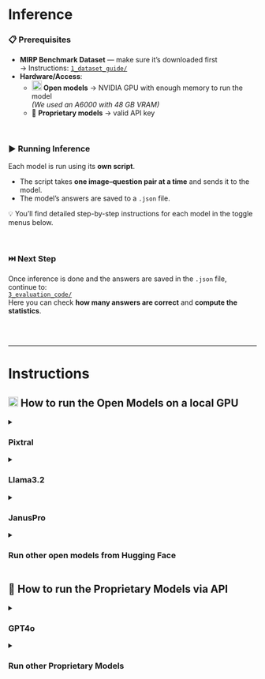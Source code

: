 # Inference

### 📋 Prerequisites
- **MIRP Benchmark Dataset** — make sure it’s downloaded first  
  → Instructions: [`1_dataset_guide/`](https://github.com/Wolfda95/MIRP_Benchmark/tree/main/1_dataset_guide)  
- **Hardware/Access**:  
  - <img src="https://huggingface.co/front/assets/huggingface_logo-noborder.svg" alt="Hugging Face" height="20"/> **Open models** → NVIDIA GPU with enough memory to run the model  
    *(We used an A6000 with 48 GB VRAM)*  
  - 🔑 **Proprietary models** → valid API key

<br/>

### ▶️ Running Inference
Each model is run using its **own script**.  

- The script takes **one image–question pair at a time** and sends it to the model.  
- The model’s answers are saved to a `.json` file.  

💡 You’ll find detailed step-by-step instructions for each model in the toggle menus below.

<br/>

### ⏭️ Next Step
Once inference is done and the answers are saved in the `.json` file, continue to:  
[`3_evaluation_code/`](https://github.com/Wolfda95/MIRP_Benchmark/tree/main/3_evaluation_code)  
Here you can check **how many answers are correct** and **compute the statistics**.

<br/> <br/>

---
# Instructions
## <img src="https://huggingface.co/front/assets/huggingface_logo-noborder.svg" alt="Hugging Face" height="20"/> How to run the Open Models on a local GPU

<details>
<summary><h3>Pixtral</h3></summary>

1. **Download the model**  
   Get [Pixtral-12B-2409](https://huggingface.co/mistralai/Pixtral-12B-2409) from Hugging Face.  
   - On Hugging Face, click the **three dots** on the right → **Clone repository** → follow the listed steps.

2. **Place the model in the repository**  
   - Store it inside a subdirectory named `models` (no additional subfolders).

3. **Install required Python packages**  
   - **Built-in:** `os`, `sys`, `json`, `random`, `time`, `base64`, `io`  
   - **External:** `torch`, `PIL` (Pillow), `vllm`

4. **Configure `pixtral.py`**  
   - Open `pixtral.py` and scroll to the main block `if __name__ == "__main__":`
   - In the **"Paths and Experiment Selection"** section:  
     - Set `dataset_dir` → path to your downloaded MIRP dataset  
     - Set `RESULTS_ROOT` → directory where results should be saved  
     - Select the Research Question in the `experiments` list (e.g., `['RQ2']` to run RQ2)  
       - The script makes **3 runs for each marker type**  
       - If running `['RQ3']`, note this corresponds to **RQ3(2)**  
       - For **RQ3(1)**, use `['RQ1']` (RQ1 and RQ3(2) share the same dataset)  
           Then, in [`3_evaluation_code/`](https://github.com/Wolfda95/MIRP_Benchmark/tree/main/3_evaluation_code), choose the matching evaluation script. <br>
   -  If you need to refresh your memory on the research questions (RQ), read the paper summary on our [Project Page](https://wolfda95.github.io/your_other_left/)

5. **Run the script**  
   ```bash
   python pixtral.py

6. **Output**  
   - Model answers are saved as separate .json files — one per marker type and run.
   - The three runs for a setup are named:
      - `..._run_0.json`
      - `..._run_1.json`
      - `..._run_2.json`

<br/><br/>

**_Use this Code with other Models of the vLLM Libary_** <br/>
To run a different Hugging Face model that is compatible with the **vLLM** library:  
- Open the script and scroll to the main block `if __name__ == "__main__":`
- In the **"Model"** section, replace the current model name with the desired Hugging Face model name.
- Dpending on the model, you might have to change more 

<br/><br/>
 
</details>


<details>
<summary><h3>Llama3.2</h3></summary>
  
 1. **Download the model**  
   Get [Llama-3.2-11B-Vision-Instruct](https://huggingface.co/meta-llama/Llama-3.2-11B-Vision-Instruct) from Hugging Face.  
     - On Hugging Face, click the **three dots** on the right → **Clone repository** → follow the listed steps.

2. **Place the model in the repository**  
   - Store it inside a subdirectory named `models` (no additional subfolders).

3. **Install required Python packages**  
   - **Built-in:** `os`, `sys`, `json`, `random`, `time`  
   - **External:** `torch`, `PIL` (Pillow), `transformers`

4. **Configure `llama.py`**  
   - Open `llama.py` and scroll to the main block `if __name__ == "__main__":`  
   - In the **"Paths and Experiment Selection"** section:  
     - Set `dataset_dir` → path to your downloaded MIRP dataset  
     - Set `RESULTS_ROOT` → directory where results should be saved  
     - Select the Research Question in the `experiments` list (e.g., `['RQ2']` to run RQ2)  
       - The script makes **3 runs for each marker type**  
       - If running `['RQ3']`, note this corresponds to **RQ3(2)**  
       - For **RQ3(1)**, use `['RQ1']` (RQ1 and RQ3(2) share the same dataset)  
         Then, in [`3_evaluation_code/`](https://github.com/Wolfda95/MIRP_Benchmark/tree/main/3_evaluation_code), choose the matching evaluation script. <br>
   -  If you need to refresh your memory on the research questions (RQ), read the paper summary on our [Project Page](https://wolfda95.github.io/your_other_left/)

5. **Run the script**  
   ```bash
   python llama.py

6. **Output**  
   - Model answers are saved as separate .json files — one per marker type and run.
   - The three runs for a setup are named:
      - `..._run_0.json`
      - `..._run_1.json`
      - `..._run_2.json`

<br/><br/>

**_Use this Code with other Models of the Transformer Libary_** <br/>
To run a different Hugging Face model that is compatible with the **Transformer** library:  
- Open the script and scroll to the main block `if __name__ == "__main__":`
- In the **"Model"** section, replace the current model name with the desired Hugging Face model name.
- Dpending on the model, you might have to change more

 <br/><br/>
 
</details>


<details>
<summary><h3>JanusPro</h3></summary>
  
  1. **Download the model**  
   Get [Janus-Pro-7B](https://huggingface.co/deepseek-ai/Janus-Pro-7B) from Hugging Face.  
     - On Hugging Face, click the **three dots** on the right → **Clone repository** → follow the listed steps.

2. **Place the model in the repository**  
   - Store it inside a subdirectory named `models` (no additional subfolders).

3. **Install required Python packages**  
   - **Built-in:** `os`, `sys`, `json`, `random`, `time`  
   - **External:** `torch`, `PIL` (Pillow), `transformers`, `janus`

4. **Configure `januspro.py`**  
   - Open `januspro.py` and scroll to the main block `if __name__ == "__main__":`  
   - In the **"Paths and Experiment Selection"** section:  
     - Set `dataset_dir` → path to your downloaded MIRP dataset  
     - Set `RESULTS_ROOT` → directory where results should be saved  
     - Select the Research Question in the `experiments` list (e.g., `['RQ2']` to run RQ2)  
       - The script makes **3 runs for each marker type**  
       - If running `['RQ3']`, note this corresponds to **RQ3(2)**  
       - For **RQ3(1)**, use `['RQ1']` (RQ1 and RQ3(2) share the same dataset)  
         Then, in [`3_evaluation_code/`](https://github.com/Wolfda95/MIRP_Benchmark/tree/main/3_evaluation_code), choose the matching evaluation script. <br>
   -  If you need to refresh your memory on the research questions (RQ), read the paper summary on our [Project Page](https://wolfda95.github.io/your_other_left/)

5. **Run the script**  
   ```bash
   python januspro.py

6. **Output**  
   - Model answers are saved as separate .json files — one per marker type and run.
   - The three runs for a setup are named:
      - `..._run_0.json`
      - `..._run_1.json`
      - `..._run_2.json`

 
</details>


<details>
<summary><h3>Run other open models from Hugging Face</h3></summary>

If you want to run **other open models** from Hugging Face:

- **Based on the vLLM library** → Use `pixtral.py` and its instructions as your starting point.  
- **Based on the Transformers library** → Use `llama.py` and its instructions as your starting point.  

### 🔧 Adapting the code
1. Open the script and scroll to the main block `if __name__ == "__main__":`
2. In the **"Model"** section, replace the current model name with the desired Hugging Face model name.  
3. Depending on the model, you may need to adjust additional code to ensure compatibility.

<br/>

### 🆕 If starting a new script

Below are the **initial prompts** we used: 


RQ1, RQ2, RQ3
```python
"The image is a 2D axial slice of an abdominal CT scan with soft tissue windowing. "
"Answer strictly with '1' for Yes or '0' for No. No explanations, no additional text. "
"Your output must contain exactly one character: '1' or '0'."
"Ignore anatomical correctness; focus solely on what the image shows.\n"
"Example:\n"
"Q: \"Is the aorta above the spleen?\" A: 1\n"
"Now answer the real question:\n\n"
f"Q: {question_from_json}"
```

AS (Ablation Study)
```python
"Answer strictly with '1' for Yes or '0' for No. No explanations, no additional text. "
"Your output must contain exactly one character: '1' or '0'."
"Focus solely on what the image shows.\n"
"Example:\n"
"Q: \"Is the red dot above the blue dot\" A: 1\n"
"Now answer the real question:\n\n"
f"Q: {question_from_json}"
```
The example questions in the fixed prompt are chosen to match the question in the task. <br> 
For example, RQ2 with dot marks: <em>"Is the aorta (red) above the spleen (blue)?</em>

Here is an **example of the output `.json`** structure

```json
{
    "file_name": "amos_0221.nii_slice-279_classes-27_perc-14.png",
    "results_call": [
        {
            "question": "Is the left lung upper lobe (10) to the right of the left clavicula (73)?",
            "model_answer": "0",
            "expected_answer": 1,
            "entire_prompt": "The image is a 2D axial slice of an abdominal CT scan with soft tissue windowing. Answer strictly with '1' for Yes or '0' for No. No explanations, no additional text. Your output must contain exactly one character: '1' or '0'.Ignore anatomical correctness; focus solely on what the image shows.\nExample:\nQ: Is the right iliopsoas (89) to the left of the left gluteus maximus (80)? A: 1\nNow answer the real question:\n\nQ: Is the left lung upper lobe (10) to the right of the left clavicula (73)?"
        }
    ]
},
{
    "file_name": "amos_0482.nii_slice-234_classes-26_perc-19.png",
    "results_call": [
        {
            "question": "Is the right scapula (72) above the left scapula (71)?",
            "model_answer": "1",
            "expected_answer": 1,
            "entire_prompt": "The image is a 2D axial slice of an abdominal CT scan with soft tissue windowing. Answer strictly with '1' for Yes or '0' for No. No explanations, no additional text. Your output must contain exactly one character: '1' or '0'.Ignore anatomical correctness; focus solely on what the image shows.\nExample:\nQ: Is the left autochthon (86) to the right of the liver (5)? A: 1\nNow answer the real question:\n\nQ: Is the right scapula (72) above the left scapula (71)?"
        }
    ]
}
```

</details>



## 🔑 How to run the Proprietary Models via API

<details>
<summary><h3>GPT4o</h3></summary>
  
This code sends the image-question pairs via the API to OpenAI's GPT-4o model. You don`t need a GPU to run this code. You pay per token. 

Here you can sign up for an OpenAI API: [OpenAI Platform](https://platform.openai.com/docs/overview) 

1. **Install required Python packages**  
   - **Built-in:** `os`, `sys`, `json`, `random`, `time`, `io`, `base64`  
   - **External:** `openai`, `PIL` (from Pillow)

2. **Configure `gpt4o.py`**  
   - Open `gpt4o.py` and scroll to the main block `if __name__ == "__main__":`  
   - In the **"Paths and Experiment Selection"** section:  
     - Set `dataset_dir` → path to your downloaded MIRP dataset  
     - Set `RESULTS_ROOT` → directory where results should be saved  
     - Select the Research Question in the `experiments` list (e.g., `['RQ2']` to run RQ2)  
       - The script makes **3 runs for each marker type**  
       - If running `['RQ3']`, note this corresponds to **RQ3(2)**  
       - For **RQ3(1)**, use `['RQ1']` (RQ1 and RQ3(2) share the same dataset)  
         Then, in [`3_evaluation_code/`](https://github.com/Wolfda95/MIRP_Benchmark/tree/main/3_evaluation_code), choose the matching evaluation script. <br>
   -  If you need to refresh your memory on the research questions (RQ), read the paper summary on our [Project Page](https://wolfda95.github.io/your_other_left/)
         
3. **Add OpenAI API Key**  
   Add your API key as the environment variable `OPENAI_API_KEY`  

5. **Run the script**  
   ```bash
   python gpt4o.py

6. **Output**  
   - Model answers are saved as separate .json files — one per marker type and run.
   - The three runs for a setup are named:
      - `..._run_0.json`
      - `..._run_1.json`
      - `..._run_2.json`

<br/><br/>

**_Use this Code with other Models from OpenAI_** <br/> 
- Use `gpt4o.py` and its instructions. 
- Scroll to "# Model":
- Replace the current model name (gpt-4o-2024-08-06) with the desired model name.
- Here you can find all openAI Models: [OpenAI Platform Models](https://platform.openai.com/docs/models) 

 <br/><br/>
 
</details>


<details>
<summary><h3>Run other Proprietary Models</h3></summary>
  
 ### Other Models from OpenAI: 
- Open the `gpt4o.py` and scroll to "# Model":
- Replace the current model name (gpt-4o-2024-08-06) with the desired model name.
- Here you can find all openAI Models: [OpenAI Platform Models](https://platform.openai.com/docs/models)

### Models from other companies: 
Search for tutorials on how to run their models via the API. <br>
If you start with a new code, make sure to use the **initial prompts**: 

RQ1, RQ2, RQ3
```python
"The image is a 2D axial slice of an abdominal CT scan with soft tissue windowing. "
"Answer strictly with '1' for Yes or '0' for No. No explanations, no additional text. "
"Your output must contain exactly one character: '1' or '0'."
"Ignore anatomical correctness; focus solely on what the image shows.\n"
"Example:\n"
"Q: \"Is the aorta above the spleen?\" A: 1\n"
"Now answer the real question:\n\n"
f"Q: {question_from_json}"
```

AS (Ablation Study)
```python
"Answer strictly with '1' for Yes or '0' for No. No explanations, no additional text. "
"Your output must contain exactly one character: '1' or '0'."
"Focus solely on what the image shows.\n"
"Example:\n"
"Q: \"Is the red dot above the blue dot\" A: 1\n"
"Now answer the real question:\n\n"
f"Q: {question_from_json}"
```
The example questions in the fixed prompt are chosen to match the question in the task. <br> 
For example, RQ2 with dot marks: <em>"Is the aorta (red) above the spleen (blue)?</em>

Here is an **example of the output `.json`** structure

```json
{
    "file_name": "amos_0221.nii_slice-279_classes-27_perc-14.png",
    "results_call": [
        {
            "question": "Is the left lung upper lobe (10) to the right of the left clavicula (73)?",
            "model_answer": "0",
            "expected_answer": 1,
            "entire_prompt": "The image is a 2D axial slice of an abdominal CT scan with soft tissue windowing. Answer strictly with '1' for Yes or '0' for No. No explanations, no additional text. Your output must contain exactly one character: '1' or '0'.Ignore anatomical correctness; focus solely on what the image shows.\nExample:\nQ: Is the right iliopsoas (89) to the left of the left gluteus maximus (80)? A: 1\nNow answer the real question:\n\nQ: Is the left lung upper lobe (10) to the right of the left clavicula (73)?"
        }
    ]
},
{
    "file_name": "amos_0482.nii_slice-234_classes-26_perc-19.png",
    "results_call": [
        {
            "question": "Is the right scapula (72) above the left scapula (71)?",
            "model_answer": "1",
            "expected_answer": 1,
            "entire_prompt": "The image is a 2D axial slice of an abdominal CT scan with soft tissue windowing. Answer strictly with '1' for Yes or '0' for No. No explanations, no additional text. Your output must contain exactly one character: '1' or '0'.Ignore anatomical correctness; focus solely on what the image shows.\nExample:\nQ: Is the left autochthon (86) to the right of the liver (5)? A: 1\nNow answer the real question:\n\nQ: Is the right scapula (72) above the left scapula (71)?"
        }
    ]
}
```


 
 
</details>




